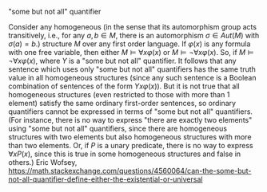
"some but not all" quantifier

Consider any homogeneous (in the sense that its automorphism group acts transitively, i.e., for any $a,b\in M$, there is an automorphism $\sigma \in Aut(M)$ with $\sigma(a)=b$.) structure $M$ over any first order language. If $\varphi(x)$ is any formula with one free variable, then either $M\models \forall x\varphi(x)$ or $M\models \lnot\forall x\varphi(x)$. So, if  $M\models \lnot\forall x\varphi(x)$, where $Y$ is a "some but not all" quantifier. It follows that any sentence which uses only "some but not all" quantifiers has the same truth value in all homogeneous structures (since any such sentence is a Boolean combination of sentences of the form $Yx\varphi(x)$). But it is not true that all homogeneous structures (even restricted to those with more than $1$ element) satisfy the same ordinary first-order sentences, so ordinary quantifiers cannot be expressed in terms of "some but not all" quantifiers. (For instance, there is no way to express "there are exactly two elements" using "some but not all" quantifiers, since there are homogeneous structures with two elements but also homogeneous structures with more than two elements. Or, if $P$ is a unary predicate, there is no way to express $\forall xP(x)$, since this is true in some homogeneous structures and false in others.)
Eric Wofsey, https://math.stackexchange.com/questions/4560064/can-the-some-but-not-all-quantifier-define-either-the-existential-or-universal